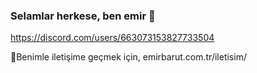 ### Selamlar herkese, ben emir 👋

https://discord.com/users/663073153827733504

💬Benimle iletişime geçmek için, emirbarut.com.tr/iletisim/

<!--
**febarut/febarut** is a ✨ _special_ ✨ repository because its `README.md` (this file) appears on your GitHub profile.

Here are some ideas to get you started:

- 🔭 I’m currently working on ...
- 🌱 I’m currently learning ...
- 👯 I’m looking to collaborate on ...
- 🤔 I’m looking for help with ...
- 💬 Ask me about ...
- 📫 How to reach me: ...
- 😄 Pronouns: ...
- ⚡ Fun fact: ...
-->
